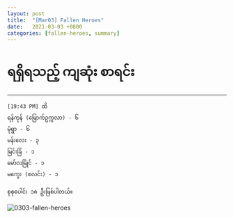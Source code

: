 ```yaml
---
layout: post
title:  "[Mar03] Fallen Heroes"
date:   2021-03-03 +0800
categories: [fallen-heroes, summary]
---
```


# ရရှိရသည့် ကျဆုံး စာရင်း
------------------------
 
```
[19:43 PM] ထိ
ရန်ကုန် (မြောက်ဥက္ကလာ) - ၆
မုံရွာ - ၆
မန်းလေး - ၃
မြင်းခြံ - ၁
မော်လမြိုင် - ၁
မကွေး (စလင်း) - ၁

စုစုပေါင်း ၁၈ ဦးဖြစ်ပါတယ်။
```

![0303-fallen-heroes](https://drive.google.com/uc?export=view&id=1VmpZq-z6BWSc99Tm4QHBGw0vU5dABLSG  "0303-fallen-heroes")